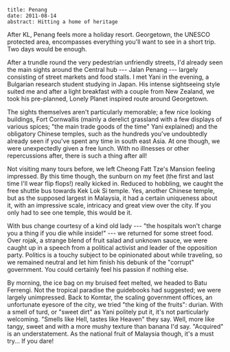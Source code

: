 ```metadata
title: Penang
date: 2011-08-14
abstract: Hitting a home of heritage
```

After KL, Penang feels more a holiday resort. Georgetown, the UNESCO protected
area, encompasses everything you'll want to see in a short trip. Two days would
be enough.

After a trundle round the very pedestrian unfriendly streets, I'd already seen
the main sights around the Central hub --- Jalan Penang --- largely consisting of
street markets and food stalls. I met Yani in the evening, a Bulgarian research
student studying in Japan. His intense sightseeing style suited me and after a
light breakfast with a couple from New Zealand, we took his pre-planned, Lonely
Planet inspired route around Georgetown.

The sights themselves aren't particularly memorable; a few nice looking
buildings, Fort Cornwallis (mainly a derelict grassland with a few displays of
various spices; "the main trade goods of the time" Yani explained) and the
obligatory Chinese temples, such as the hundreds you've undoubtedly already seen
if you've spent any time in south east Asia. At one though, we were unexpectedly
given a free lunch. With no illnesses or other repercussions after, there is
such a thing after all!

Not visiting many tours before, we left Cheong Fatt Tze's Mansion feeling
impressed. By this time though, the sunburn on my feet (the first and last time
I'll wear flip flops!) really kicked in. Reduced to hobbling, we caught the free
shuttle bus towards Kek Lok Si temple. Yes, another Chinese temple, but as the
supposed largest in Malaysia, it had a certain uniqueness about it, with an
impressive scale, intricacy and great view over the city. If you only had to see
one temple, this would be it.

With bus change courtesy of a kind old lady --- "the hospitals won't charge you
a thing if you die while inside!" --- we returned for some street food. Over
rojak, a strange blend of fruit salad and unknown sauce, we were caught up in a
speech from a political activist and leader of the opposition party. Politics is
a touchy subject to be opinionated about while traveling, so we remained neutral
and let him finish his debunk of the "corrupt" government. You could certainly
feel his passion if nothing else.

By morning, the ice bag on my bruised feet melted, we headed to Batu Ferrengi.
Not the tropical paradise the guidebooks had suggested; we were largely
unimpressed. Back to Komtar, the scaling government offices, an unfortunate
eyesore of the city, we tried "the king of the fruits": durian. With a smell of
turd, or "sweet dirt" as Yani politely put it, it's not particularly welcoming.
"Smells like Hell, tastes like Heaven" they say. Well, more like tangy, sweet
and with a more mushy texture than banana I'd say. "Acquired" is an
understatement. As the national fruit of Malaysia though, it's a must try... If
you dare!
